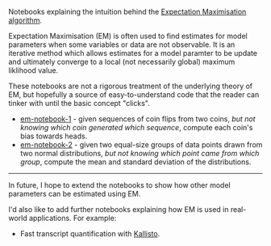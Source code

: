 Notebooks explaining the intuition behind the [Expectation Maximisation algorithm](https://en.wikipedia.org/wiki/Expectation%E2%80%93maximization_algorithm).

Expectation Maximisation (EM) is often used to find estimates for model parameters when some variables or data are not observable. It is an iterative method which allows estimates for a model paramter to be update and ultimately converge to a local (not necessarily global) maximum liklihood value.

These notebooks are not a rigorous treatment of the underlying theory of EM, but hopefully a source of easy-to-understand code that the reader can tinker with until the basic concept "clicks".

- [em-notebook-1]() - given sequences of coin flips from two coins, *but not knowing which coin generated which sequence*, compute each coin's bias towards heads.
- [em-notebook-2]() - given two equal-size groups of data points drawn from two normal distributions, *but not knowing which point came from which group*, compute the mean and standard deviation of the distributions.

---

In future, I hope to extend the notebooks to show how other model parameters can be estimated using EM.

I'd also like to add further notebooks explaining how EM is used in real-world applications. For example:

- Fast transcript quantification with [Kallisto](https://pachterlab.github.io/kallisto/).
